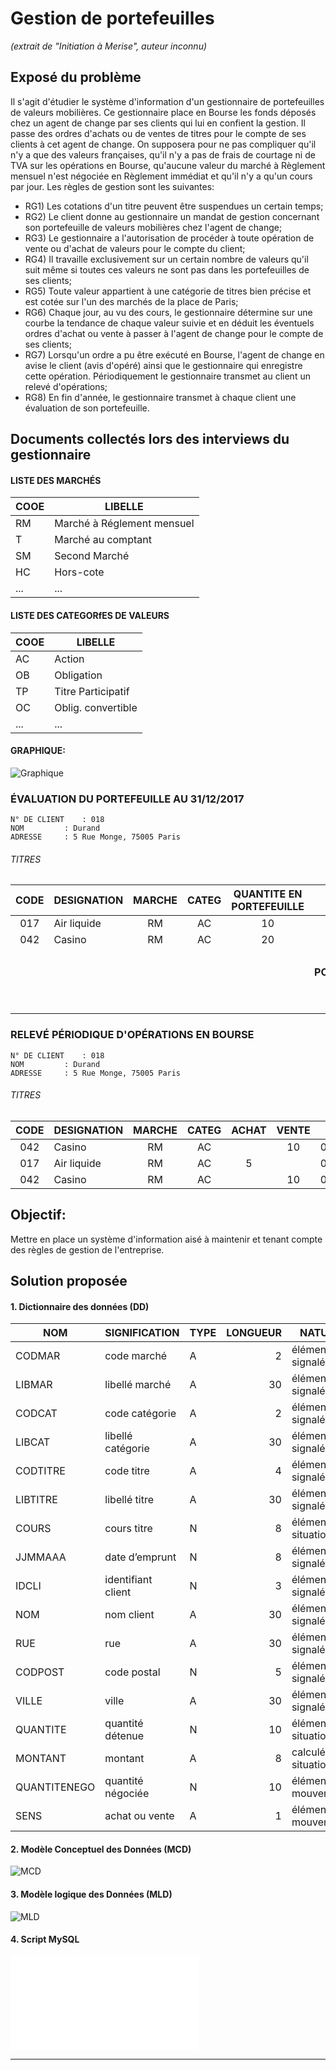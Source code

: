 ﻿# Gestion de portefeuilles  
_(extrait de "Initiation à Merise", auteur inconnu)_


## **Exposé du problème**
 
Il s'agit d'étudier le système d'information d'un gestionnaire de portefeuilles de valeurs mobilières. Ce gestionnaire place en Bourse les fonds déposés chez un agent de change par ses clients qui lui en confient la gestion. Il passe des ordres d'achats ou de ventes de titres pour le compte de ses clients à cet agent de change.
On supposera pour ne pas compliquer qu'il n'y a que des valeurs françaises, qu'il n'y a pas de frais de courtage ni de TVA sur les opérations en Bourse, qu'aucune valeur du marché à Règlement mensuel n'est négociée en Règlement immédiat et qu'il n'y a qu'un cours par jour. Les règles de gestion sont les suivantes:

* RG1) Les cotations d'un titre peuvent être suspendues un certain temps;
* RG2) Le client donne au gestionnaire un mandat de gestion concernant son portefeuille de valeurs mobilières chez l'agent de change;
* RG3) Le gestionnaire a l'autorisation de procéder à toute opération de vente ou d'achat de valeurs pour le compte du client;
* RG4) Il travaille exclusivement sur un certain nombre de valeurs qu'il suit même si toutes ces valeurs ne sont pas dans les portefeuilles de ses clients;
* RG5) Toute valeur appartient à une catégorie de titres bien précise et est cotée sur l'un des marchés de la place de Paris;
* RG6) Chaque jour, au vu des cours, le gestionnaire détermine sur une courbe la tendance de chaque valeur suivie et en déduit les éventuels ordres d'achat ou vente à passer à l'agent de change pour le compte de ses clients;
* RG7) Lorsqu'un ordre a pu être exécuté en Bourse, l'agent de change en avise le client (avis d'opéré) ainsi que le gestionnaire qui enregistre cette opération. Périodiquement le gestionnaire transmet au client un relevé d'opérations;
* RG8) En fin d'année, le gestionnaire transmet à chaque client une évaluation de son portefeuille.



## Documents collectés lors des interviews du gestionnaire

#### LISTE DES MARCHÉS

COOE | LIBELLE
--- | ---
RM | Marché à Réglement mensuel
T | Marché au comptant
SM | Second Marché
HC | Hors-cote
... | ...   


#### LISTE DES CATEGORfES DE VALEURS

COOE | LIBELLE
--- | ---
AC | Action
OB | Obligation
TP | Titre Participatif
OC | Oblig. convertible
... | ...   


#### GRAPHIQUE:

![Graphique](/images/graphique.png)



### ÉVALUATION DU PORTEFEUILLE AU 31/12/2017
```
N° DE CLIENT	: 018
NOM 		: Durand
ADRESSE		: 5 Rue Monge, 75005 Paris
```

###### TITRES

| 	CODE	 | 	DESIGNATION	 | 	MARCHE	 | 	CATEG	 | QUANTITE EN PORTEFEUILLE | COURS | MONTANT | 
| 	 :---: 	 | 	   --- 	     | 	 :---: 	 | 	 :---: 	 | 	             :---: 	    |  ---: |  ---:   | 
| 	017	 | 	Air liquide	 | 	RM	 | 	AC	 | 	10	 | 	630	 | 	6300	 | 
| 	042	 | 	Casino	 | 	RM	 | 	AC	 | 	20	 | 	1000	 | 	20000	 | 
| 		 | 		 | 		 | 		 | 		 | 		 | 		 | 
| 		 | 		 | 		 | 		 | 		 | 	**TOTAL PORTEFEUILLE**	 | 	26300	 | 
| 		 | 		 | 		 | 		 | 		 | 	**LIQUIDITES**	 | 	4000,12	 | 
| 		 | 		 | 		 | 		 | 		 | 	**TOTAL**	 | 	30300,12	 | 




### RELEVÉ PÉRIODIQUE D'OPÉRATIONS EN BOURSE
```
N° DE CLIENT	: 018
NOM 		: Durand
ADRESSE		: 5 Rue Monge, 75005 Paris
```

###### TITRES

| 	CODE	 | 	DESIGNATION	 | 	MARCHE	 | 	CATEG	 | ACHAT | VENTE | DATE | COURS | MONTANT | 
| 	 :---: 	 | 	 :--- 	     | 	 :---: 	 | 	 :---: 	 | :---: | :---: | :---:| ---:  |  ---:   | 
| 	042	 | 	Casino	 | 	RM	 | 	AC	 | 			 | 	10		 | 	02/01/2017	 | 	1100	 | 	11000	 | 
| 	017	 | 	Air liquide	  |	RM	 | 	AC	 | 	5		 | 		 | 	03/01/2017	 | 	650	 | 	3250	 | 
| 	042	 | 	Casino	 | 	RM	 | 	AC	 | 			 | 	10		 | 	03/01/2017	 | 	1150	 | 	11500	 | 






## **Objectif:**
Mettre en place un système d'information aisé à maintenir et tenant compte des règles de gestion de l'entreprise.

## **Solution proposée**



#### 1. Dictionnaire des données (DD)

NOM	 | 	SIGNIFICATION	 | 	TYPE 	 | 	LONGUEUR	 | 	NATURE	 | 	INTÉGRITÉ
---	 | 	---	 | 	---	 | 	---:	 | 	---	 | 	---	 
CODMAR	 | 	code marché	    | 	A	 | 	2	 | 	élémentaire   signalétique 	 | 	
LIBMAR	 | 	libellé marché  | 	A	 | 	30	 | 	élémentaire   signalétique	 | 	
CODCAT	 | 	code catégorie  | 	A	 | 	2	 | 	élémentaire   signalétique	 | 	
LIBCAT	 |libellé catégorie | 	A	 | 	30	 | 	élémentaire   signalétique	 | 	
CODTITRE | 	code titre      | 	A	 | 	4	 | 	élémentaire   signalétique	 | 
LIBTITRE | 	libellé titre   | 	A	 | 	30	 | 	élémentaire   signalétique	 | 	 
COURS	 | 	cours titre     | 	N	 | 	8	 | 	élémentaire   situation      | 	
JJMMAAA	 | 	date d’emprunt	| 	N	 | 	8	 | 	élémentaire   signalétique	 | 	date plausible
IDCLI	 |identifiant client| 	N	 | 	3	 | 	élémentaire   signalétique	 | 	
NOM	     | 	nom client	    | 	A	 | 	30	 | 	élémentaire   signalétique	 | 	
RUE	     | 	rue 	        | 	A	 | 	30	 | 	élémentaire   signalétique	 | 	
CODPOST	 | 	code postal	    | 	N	 | 	5	 | 	élémentaire	  signalétique   | 	
VILLE	 | 	ville           | 	A	 | 	30	 | 	élémentaire   signalétique	 | 	entier
QUANTITE | quantité détenue | 	N	 | 	10	 | 	élémentaire   situation	     | 	QUANTITE * COURS
MONTANT	 | 	montant         | 	A	 | 	8	 | 	calculé       situation 	 | 	
QUANTITENEGO|quantité négociée| N	 | 	10   | 	élémentaire   mouvement	     | 	entier
SENS	 | 	achat ou vente  | 	A	 | 	1	 | 	élémentaire   mouvement 	 | 	A ou V 




#### 2. Modèle Conceptuel des Données (MCD)
![MCD](/images/MCD.jpg)



#### 3. Modèle logique des Données (MLD)
![MLD](/images/MLD.jpg)



#### 4. Script MySQL
![Cliquer ici pour afficher le script MySQL.](/scripts/script.sql)

---
